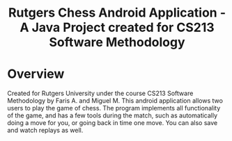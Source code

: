 <h1 align="center">
  Rutgers Chess Android Application - A Java Project created for CS213 Software Methodology
  <br>
</h1>





# Overview

Created for Rutgers University under the course CS213 Software Methodology by Faris A. and Miguel M. This android application allows two users to play the game of chess. The program implements all functionality of the game, and has a few tools during the match, such as automatically doing a move for you, or going back in time one move. You can also save and watch replays as well. 
